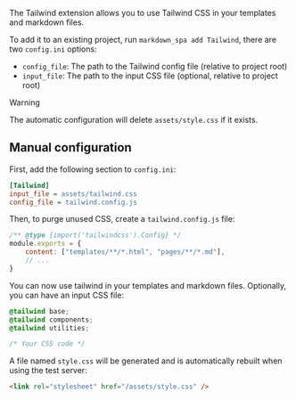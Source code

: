 [order]:       # (3)
[name]:        # (Tailwind)
[description]: # (How to use Tailwind CSS in your project)

The Tailwind extension allows you to use Tailwind CSS in your templates and markdown files.

To add it to an existing project, run `markdown_spa add Tailwind`, there are two `config.ini` options:

- `config_file`: The path to the Tailwind config file (relative to project root)
- `input_file`: The path to the input CSS file (optional, relative to project root)

> [!WARNING]
> The automatic configuration will delete `assets/style.css` if it exists.

## Manual configuration

First, add the following section to `config.ini`:
```ini
[Tailwind]
input_file = assets/tailwind.css
config_file = tailwind.config.js
```

Then, to purge unused CSS, create a `tailwind.config.js` file:
```js
/** @type {import('tailwindcss').Config} */
module.exports = {
    content: ["templates/**/*.html", "pages/**/*.md"],
    // ...
}
```

You can now use tailwind in your templates and markdown files.
Optionally, you can have an input CSS file:
```css
@tailwind base;
@tailwind components;
@tailwind utilities;

/* Your CSS code */
```

A file named `style.css` will be generated and is automatically rebuilt when using the test server:
```html
<link rel="stylesheet" href="/assets/style.css" />
```
